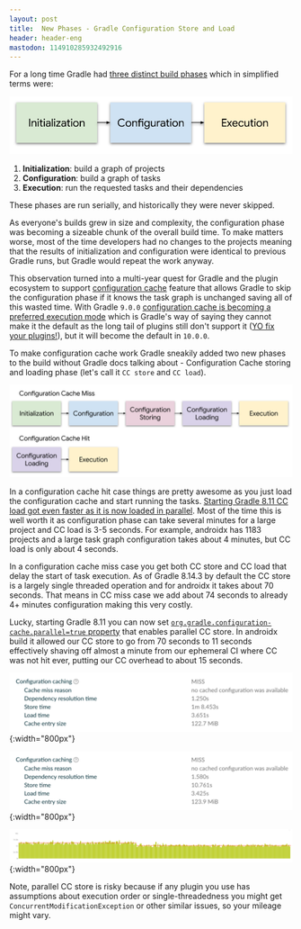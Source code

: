 ```yaml
---
layout: post
title:  New Phases - Gradle Configuration Store and Load
header: header-eng
mastodon: 114910285932492916
---
```


For a long time Gradle had [three distinct build phases](https://docs.gradle.org/current/userguide/build_lifecycle.html#sec:build_phases)
which in simplified terms were:

![The legacy phases of the build](/assets/2025-07-24-legacy-phases.svg)

1. **Initialization**: build a graph of projects
2. **Configuration**: build a graph of tasks
3. **Execution**: run the requested tasks and their dependencies

These phases are run serially, and historically they were never skipped.

As everyone's builds grew in size and complexity, the configuration phase was becoming a sizeable chunk of the overall
build time. To make matters worse, most of the time developers had no changes to the projects meaning that the results
of initialization and configuration were identical to previous Gradle runs, but Gradle would repeat the work anyway.

This observation turned into a multi-year quest for Gradle and the plugin ecosystem to support [configuration cache](https://docs.gradle.org/current/userguide/configuration_cache.html)
feature that allows Gradle to skip the configuration phase if it knows the task graph is unchanged saving all of this
wasted time. With Gradle `9.0.0` [configuration cache is becoming a preferred execution mode](https://gradle.org/whats-new/gradle-9/#:~:text=a%20different%20lifecycle.-,Configuration%20Cache,-The%20Configuration%20Cache)
which is Gradle's way of saying they cannot make it the default as the long tail of plugins still don't support it ([YO fix your plugins!](https://github.com/gradle/gradle/issues/13490)), but
it will become the default in `10.0.0`.

To make configuration cache work Gradle sneakily added two new phases to the build without Gradle docs talking about -
Configuration Cache storing and loading phase (let's call it `CC store` and `CC load`).

![The new phases of the build](/assets/2025-07-24-new-phases.svg)

In a configuration cache hit case things are pretty awesome as you just load the configuration cache and start running the
tasks. [Starting Gradle 8.11 CC load got even faster as it is now loaded in parallel](https://docs.gradle.org/8.11/release-notes.html#:~:text=Faster%20Configuration%20Cache%20with%20parallel%20load%20and%20store).
Most of the time this is well worth it as configuration phase can take several minutes for a large project and CC load
is 3-5 seconds. For example, androidx has 1183 projects and a large task graph configuration takes about 4 minutes, but
CC load is only about 4 seconds.

In a configuration cache miss case you get both CC store and CC load that delay the start of task execution. As of
Gradle 8.14.3 by default the CC store is a largely single threaded operation and for androidx it takes about 70 seconds.
That means in CC miss case we add about 74 seconds to already 4+ minutes configuration making this very costly.

Lucky, starting Gradle 8.11 you can now set [`org.gradle.configuration-cache.parallel=true` property](https://docs.gradle.org/8.11/userguide/configuration_cache.html#config_cache:usage:parallel)
that enables parallel CC store. In androidx build it allowed our CC store to go from 70 seconds to 11 seconds effectively
shaving off almost a minute from our ephemeral CI where CC was not hit ever, putting our CC overhead to about 15 seconds.

![Build scan showing serial CC](/assets/2025-07-24-serial-cc.png){:width="800px"}

![Build scan showing parallel CC](/assets/2025-07-24-parallel-cc.png){:width="800px"}

![A graph showing a drop in non-execution time](/assets/2025-07-24-graph.png){:width="800px"}

Note, parallel CC store is risky because if any plugin you use has assumptions about execution order or single-threadedness
you might get `ConcurrentModificationException` or other similar issues, so your mileage might vary.

